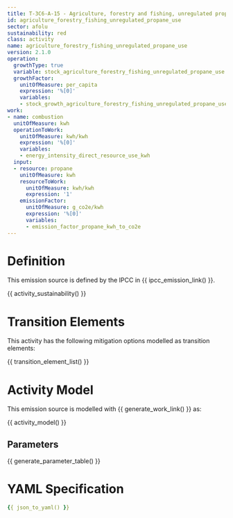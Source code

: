 ```yaml
---
title: T-3C6-A-15 - Agriculture, forestry and fishing, unregulated propane use
id: agriculture_forestry_fishing_unregulated_propane_use
sector: afolu
sustainability: red
class: activity
name: agriculture_forestry_fishing_unregulated_propane_use
version: 2.1.0
operation:
  growthType: true
  variable: stock_agriculture_forestry_fishing_unregulated_propane_use
  growthFactor:
    unitOfMeasure: per_capita
    expression: '%[0]'
    variables:
    - stock_growth_agriculture_forestry_fishing_unregulated_propane_use
work:
- name: combustion
  unitOfMeasure: kwh
  operationToWork:
    unitOfMeasure: kwh/kwh
    expression: '%[0]'
    variables:
    - energy_intensity_direct_resource_use_kwh
  input:
  - resource: propane
    unitOfMeasure: kwh
    resourceToWork:
      unitOfMeasure: kwh/kwh
      expression: '1'
    emissionFactor:
      unitOfMeasure: g_co2e/kwh
      expression: '%[0]'
      variables:
      - emission_factor_propane_kwh_to_co2e
---
```

# Definition
This emission source is defined by the IPCC in {{ ipcc_emission_link() }}.


{{ activity_sustainability() }}

# Transition Elements

This activity has the following mitigation options modelled as transition elements:

{{ transition_element_list() }}

# Activity Model
This emission source is modelled with {{ generate_work_link() }} as:

{{ activity_model() }}

## Parameters

{{ generate_parameter_table() }}

# YAML Specification

```yaml
{{ json_to_yaml() }}
```